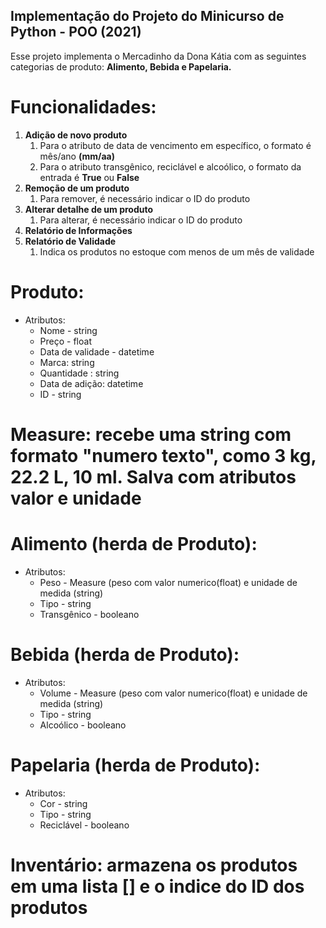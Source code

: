 ## Implementação do Projeto do Minicurso de Python - POO (2021)

Esse projeto implementa o Mercadinho da Dona Kátia com as seguintes categorias de produto: **Alimento, Bebida e Papelaria.**

# Funcionalidades:
1. **Adição de novo produto**
    1. Para o atributo de data de vencimento em específico, o formato é mês/ano **(mm/aa)**
    2. Para o atributo transgênico, reciclável e alcoólico, o formato da entrada é **True** ou **False**
2. **Remoção de um produto**
    1. Para remover, é necessário indicar o ID do produto
3. **Alterar detalhe de um produto**
    1. Para alterar, é necessário indicar o ID do produto
4. **Relatório de Informações**
5. **Relatório de Validade**
    1. Indica os produtos no estoque com menos de um mês de validade


# Produto:
* Atributos:
  * Nome - string
  * Preço - float
  * Data de validade - datetime
  * Marca: string
  * Quantidade : string
  * Data de adição: datetime
  * ID - string

# Measure: recebe uma string com formato "numero texto", como 3 kg, 22.2 L, 10 ml. Salva com atributos **valor** e **unidade**

# Alimento (herda de Produto):
* Atributos:
  *  Peso - Measure (peso com valor numerico(float) e unidade de medida (string)
  *  Tipo - string
  *  Transgênico - booleano

# Bebida (herda de Produto):
* Atributos:
  *  Volume - Measure (peso com valor numerico(float) e unidade de medida (string)
  *  Tipo - string
  *  Alcoólico - booleano

# Papelaria (herda de Produto):
* Atributos:
  *  Cor - string
  *  Tipo - string
  *  Reciclável - booleano

# Inventário: armazena os produtos em uma lista [] e o indice do ID dos produtos


